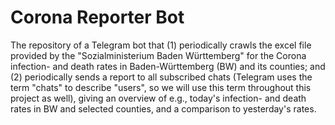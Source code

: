 # Corona Reporter Bot

The repository of a Telegram bot that (1) periodically crawls the excel file provided by the
"Sozialministerium Baden Württemberg" for the Corona infection- and death rates in
Baden-Württemberg (BW) and its counties; and (2) periodically sends a report to all subscribed
chats (Telegram uses the term "chats" to describe "users", so we will use this term throughout
this project as well), giving an overview of e.g., today's infection- and death rates in BW and
selected counties, and a comparison to yesterday's rates.
